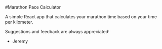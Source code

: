 #Marathon Pace Calculator

A simple React app that calculates your marathon time based on your time per kilometer.

Suggestions and feedback are always appreciated!

- Jeremy
